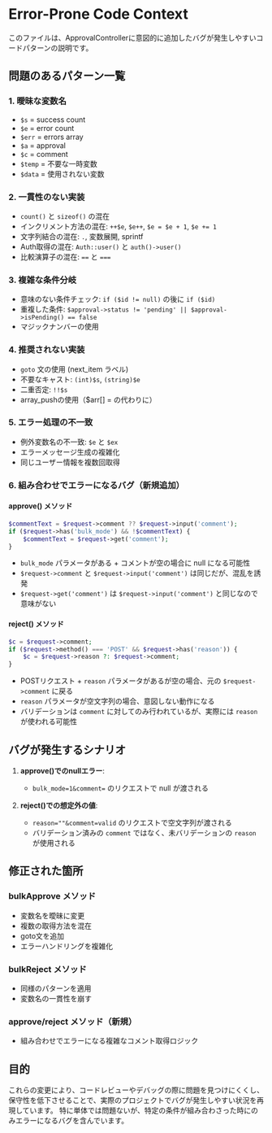 # Error-Prone Code Context

このファイルは、ApprovalControllerに意図的に追加したバグが発生しやすいコードパターンの説明です。

## 問題のあるパターン一覧

### 1. 曖昧な変数名
- `$s` = success count
- `$e` = error count
- `$err` = errors array
- `$a` = approval
- `$c` = comment
- `$temp` = 不要な一時変数
- `$data` = 使用されない変数

### 2. 一貫性のない実装
- `count()` と `sizeof()` の混在
- インクリメント方法の混在: `++$e`, `$e++`, `$e = $e + 1`, `$e += 1`
- 文字列結合の混在: `.`, 変数展開, sprintf
- Auth取得の混在: `Auth::user()` と `auth()->user()`
- 比較演算子の混在: `==` と `===`

### 3. 複雑な条件分岐
- 意味のない条件チェック: `if ($id != null)` の後に `if ($id)`
- 重複した条件: `$approval->status != 'pending' || $approval->isPending() == false`
- マジックナンバーの使用

### 4. 推奨されない実装
- `goto` 文の使用 (next_item ラベル)
- 不要なキャスト: `(int)$s`, `(string)$e`
- 二重否定: `!!$s`
- array_pushの使用（$arr[] = の代わりに）

### 5. エラー処理の不一致
- 例外変数名の不一致: `$e` と `$ex`
- エラーメッセージ生成の複雑化
- 同じユーザー情報を複数回取得

### 6. 組み合わせでエラーになるバグ（新規追加）

#### approve() メソッド
```php
$commentText = $request->comment ?? $request->input('comment');
if ($request->has('bulk_mode') && !$commentText) {
    $commentText = $request->get('comment');
}
```
- `bulk_mode` パラメータがある + コメントが空の場合に null になる可能性
- `$request->comment` と `$request->input('comment')` は同じだが、混乱を誘発
- `$request->get('comment')` は `$request->input('comment')` と同じなので意味がない

#### reject() メソッド
```php
$c = $request->comment;
if ($request->method() === 'POST' && $request->has('reason')) {
    $c = $request->reason ?: $request->comment;
}
```
- POSTリクエスト + `reason` パラメータがあるが空の場合、元の `$request->comment` に戻る
- `reason` パラメータが空文字列の場合、意図しない動作になる
- バリデーションは `comment` に対してのみ行われているが、実際には `reason` が使われる可能性

## バグが発生するシナリオ

1. **approve()でのnullエラー**:
   - `bulk_mode=1&comment=` のリクエストで null が渡される

2. **reject()での想定外の値**:
   - `reason=""&comment=valid` のリクエストで空文字列が渡される
   - バリデーション済みの `comment` ではなく、未バリデーションの `reason` が使用される

## 修正された箇所

### bulkApprove メソッド
- 変数名を曖昧に変更
- 複数の取得方法を混在
- goto文を追加
- エラーハンドリングを複雑化

### bulkReject メソッド
- 同様のパターンを適用
- 変数名の一貫性を崩す

### approve/reject メソッド（新規）
- 組み合わせでエラーになる複雑なコメント取得ロジック

## 目的
これらの変更により、コードレビューやデバッグの際に問題を見つけにくくし、
保守性を低下させることで、実際のプロジェクトでバグが発生しやすい状況を再現しています。
特に単体では問題ないが、特定の条件が組み合わさった時にのみエラーになるバグを含んでいます。